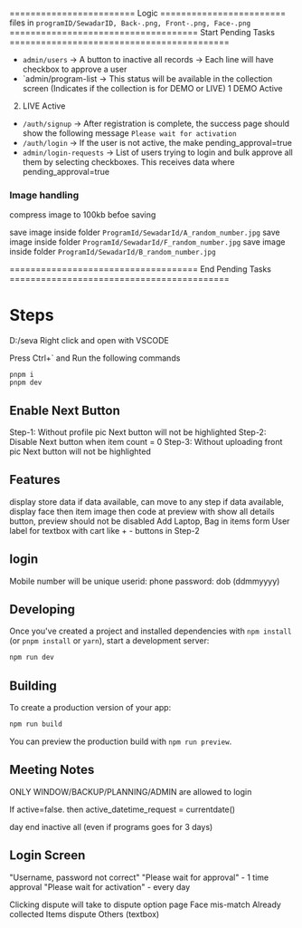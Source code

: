 ======================== Logic ========================
files in `programID/SewadarID, Back-.png, Front-.png, Face-.png`
==================================== Start Pending Tasks ==========================================

- `admin/users` -> A button to inactive all records
  -> Each line will have checkbox to approve a user
- `admin/program-list -> This status will be available in the collection screen (Indicates if the collection is for DEMO or LIVE)
  1 DEMO Active

2. LIVE Active

- `/auth/signup` -> After registration is complete, the success page should show the following message
  `Please wait for activation`
- `/auth/login` -> If the user is not active, the make pending_approval=true
- `admin/login-requests` -> List of users trying to login and bulk approve all them by selecting checkboxes. This receives data where pending_approval=true

### Image handling

compress image to 100kb befoe saving

save image inside folder `ProgramId/SewadarId/A_random_number.jpg`
save image inside folder `ProgramId/SewadarId/F_random_number.jpg`
save image inside folder `ProgramId/SewadarId/B_random_number.jpg`

==================================== End Pending Tasks ==========================================

# Steps

D:/seva
Right click and open with VSCODE

Press Ctrl+` and Run the following commands

```
pnpm i
pnpm dev
```

## Enable Next Button

Step-1: Without profile pic Next button will not be highlighted
Step-2: Disable Next button when item count = 0
Step-3: Without uploading front pic Next button will not be highlighted

## Features

display store data if data available, can move to any step if data available, display face then item image then code at preview with show all details button, preview should not be disabled
Add Laptop, Bag in items form
User label for textbox with cart like + - buttons in Step-2

## login

Mobile number will be unique
userid: phone
password: dob (ddmmyyyy)

## Developing

Once you've created a project and installed dependencies with `npm install` (or `pnpm install` or `yarn`), start a development server:

```bash
npm run dev

```

## Building

To create a production version of your app:

```bash
npm run build
```

You can preview the production build with `npm run preview`.


Meeting Notes
------------------

ONLY WINDOW/BACKUP/PLANNING/ADMIN are allowed to login

If active=false. then active_datetime_request = currentdate()

day end inactive all (even if programs goes for 3 days)

Login Screen
----------------
"Username, password not correct"
"Please wait for approval" - 1 time approval
"Please wait for activation" - every day


Clicking dispute will take to dispute option page
Face mis-match
Already collected
Items dispute
Others (textbox)

